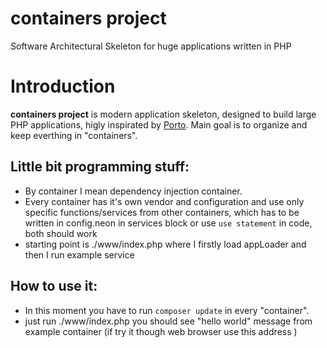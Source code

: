 # containers project
Software Architectural Skeleton for huge applications written in PHP

<a id="Introduction"></a>
# Introduction

**containers project** is modern application skeleton, designed to build large PHP applications, higly inspirated by <a href="https://github.com/Mahmoudz/Porto">Porto</a>.
Main goal is to organize and keep everthing in "containers".

## Little bit programming stuff:
- By container I mean dependency injection container.
- Every container has it's own vendor and configuration and use only specific functions/services from other containers, which has to be written in config.neon in services block or use `use statement` in code, both should work
- starting point is ./www/index.php where I firstly load appLoader and then I run example service
 
## How to use it:

- In this moment you have to run `composer update` in every "container".
- just run ./www/index.php you should see "hello world" message from example container
(if try it though web browser use this address  )


